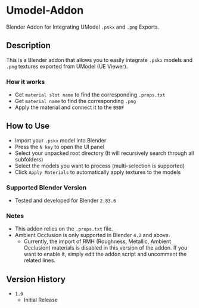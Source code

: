 # Umodel-Addon

Blender Addon for Integrating UModel ```.pskx``` and ```.png``` Exports.

## Description

This is a Blender addon that allows you to easily integrate ```.pskx``` models and ```.png``` textures exported from UModel (UE Viewer).

### How it works

* Get ```material slot name``` to find the corresponding ```.props.txt```
* Get ```material name``` to find the corresponding ```.png```
* Apply the material and connect it to the ```BSDF```

## How to Use

* Import your ```.pskx``` model into Blender
* Press the ```N key``` to open the UI panel
* Select your unpacked root directory (It will recursively search through all subfolders)
* Select the models you want to process (multi-selection is supported)
* Click ```Apply Materials``` to automatically apply textures to the models

### Supported Blender Version

* Tested and developed for Blender ```2.83.6```

### Notes

* This addon relies on the ```.props.txt``` file.
* Ambient Occlusion is only supported in Blender ```4.2``` and above.
    * Currently, the import of RMH (Roughness, Metallic, Ambient Occlusion) materials is disabled in this version of the addon.
If you want to enable it, simply edit the addon script and uncomment the related lines.

## Version History

* ```1.0```
    * Initial Release
